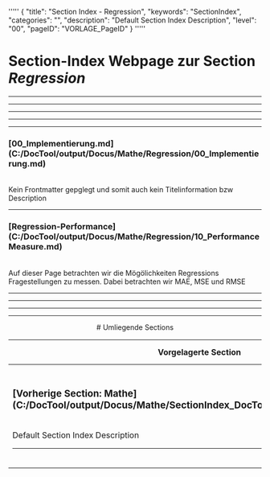 '''''
{
"title": "Section Index - Regression",
"keywords": "SectionIndex",
"categories": "",
"description": "Default Section Index Description",
"level": "00",
"pageID": "VORLAGE_PageID"
}
'''''


<h1>Section-Index Webpage zur Section <i>Regression</i></h1>

<hr><hr><hr><hr><hr>


<h3>[00_Implementierung.md](C:/DocTool/output/Docus/Mathe/Regression/00_Implementierung.md)</h3><br>Kein Frontmatter gepglegt und somit auch kein Titelinformation bzw Description<hr>


<h3>[Regression-Performance](C:/DocTool/output/Docus/Mathe/Regression/10_PerformanceMeasure.md)</h3><br>Auf dieser Page betrachten wir die Mögölichkeiten Regressions Fragestellungen zu messen. Dabei betrachten wir MAE, MSE und RMSE <hr><center><hr><hr><hr> # Umliegende Sections
 </h2><br><table><thead> <tr> <th><center>Vorgelagerte Section</center></th> <th><center>Nachgelagerte Section</center></th></tr></thead><tbody><tr><td><h3>[Vorherige Section: Mathe](C:/DocTool/output/Docus/Mathe/SectionIndex_DocTooloutputDocusMathe.html)</h3><br>Default Section Index Description<hr></td><td><h3>Nachgelagerte Section</h3><br><p>Es gibt keine tiefere Section</p><hr></td></tr></tbody></table>